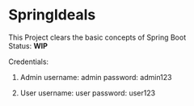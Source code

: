 # SpringIdeals
This Project clears the basic concepts of Spring Boot
<br>
Status: **WIP**

Credentials:

1. Admin
username: admin
password: admin123

2. User
username: user
password: user123
